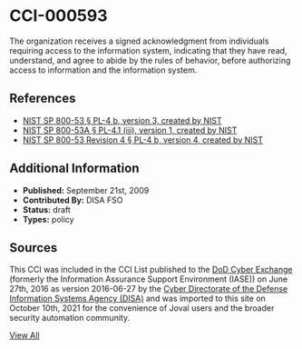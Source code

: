 # CCI-000593

The organization receives a signed acknowledgment from individuals requiring access to the information system, indicating that they have read, understand, and agree to abide by the rules of behavior, before authorizing access to information and the information system.

## References ##

* [NIST SP 800-53 § PL-4 b, version 3, created by NIST](http://csrc.nist.gov/publications/PubsSPs.html)
* [NIST SP 800-53A § PL-4.1 (iii), version 1, created by NIST](http://csrc.nist.gov/publications/PubsSPs.html)
* [NIST SP 800-53 Revision 4 § PL-4 b, version 4, created by NIST](http://csrc.nist.gov/publications/PubsSPs.html)


## Additional Information ##

* **Published:** September 21st, 2009
* **Contributed By:** DISA FSO
* **Status:** draft
* **Types:** policy

## Sources ##

This CCI was included in the CCI List published to the [DoD Cyber Exchange](https://public.cyber.mil/stigs/cci/)
(formerly the Information Assurance Support Environment (IASE)) on June 27th, 2016 as version
2016-06-27 by the [Cyber Directorate of the Defense Information Systems Agency (DISA)](https://public.cyber.mil/about-cyber/)
and was imported to this site on October 10th, 2021 for the convenience of Joval users and the broader
security automation community.

[View All](../README.md)
